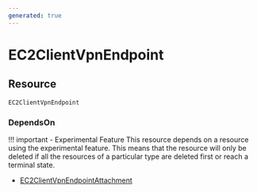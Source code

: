 ```yaml
---
generated: true
---
```


# EC2ClientVpnEndpoint


## Resource

```text
EC2ClientVpnEndpoint
```



### DependsOn

!!! important - Experimental Feature
    This resource depends on a resource using the experimental feature. This means that the resource will
    only be deleted if all the resources of a particular type are deleted first or reach a terminal state.

- [EC2ClientVpnEndpointAttachment](./ec2-client-vpn-endpoint-attachment.md)

